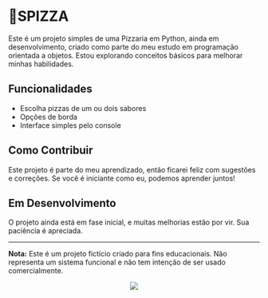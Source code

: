 # 🍕SPIZZA

Este é um projeto simples de uma Pizzaria em Python, ainda em desenvolvimento, criado como parte do meu estudo em programação orientada a objetos. Estou explorando conceitos básicos para melhorar minhas habilidades.

## Funcionalidades
- Escolha pizzas de um ou dois sabores
- Opções de borda
- Interface simples pelo console

## Como Contribuir
Este projeto é parte do meu aprendizado, então ficarei feliz com sugestões e correções. Se você é iniciante como eu, podemos aprender juntos!

## Em Desenvolvimento
O projeto ainda está em fase inicial, e muitas melhorias estão por vir. Sua paciência é apreciada.

---

**Nota:** Este é um projeto fictício criado para fins educacionais. Não representa um sistema funcional e não tem intenção de ser usado comercialmente.

<p align="center">
<img loading="lazy" src="http://img.shields.io/static/v1?label=STATUS&message=EM%20DESENVOLVIMENTO&color=GREEN&style=for-the-badge"/>
</p>
